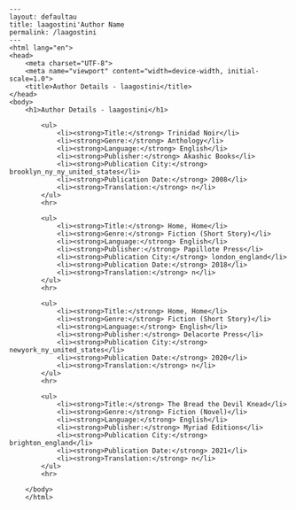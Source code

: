 
    ---
    layout: defaultau
    title: laagostini'Author Name 
    permalink: /laagostini
    ---
    <html lang="en">
    <head>
        <meta charset="UTF-8">
        <meta name="viewport" content="width=device-width, initial-scale=1.0">
        <title>Author Details - laagostini</title>
    </head>
    <body>
        <h1>Author Details - laagostini</h1>
        
            <ul>
                <li><strong>Title:</strong> Trinidad Noir</li>
                <li><strong>Genre:</strong> Anthology</li>
                <li><strong>Language:</strong> English</li>
                <li><strong>Publisher:</strong> Akashic Books</li>
                <li><strong>Publication City:</strong> brooklyn_ny_ny_united_states</li>
                <li><strong>Publication Date:</strong> 2008</li>
                <li><strong>Translation:</strong> n</li>
            </ul>
            <hr>
            
            <ul>
                <li><strong>Title:</strong> Home, Home</li>
                <li><strong>Genre:</strong> Fiction (Short Story)</li>
                <li><strong>Language:</strong> English</li>
                <li><strong>Publisher:</strong> Papillote Press</li>
                <li><strong>Publication City:</strong> london_england</li>
                <li><strong>Publication Date:</strong> 2018</li>
                <li><strong>Translation:</strong> n</li>
            </ul>
            <hr>
            
            <ul>
                <li><strong>Title:</strong> Home, Home</li>
                <li><strong>Genre:</strong> Fiction (Short Story)</li>
                <li><strong>Language:</strong> English</li>
                <li><strong>Publisher:</strong> Delacorte Press</li>
                <li><strong>Publication City:</strong> newyork_ny_united_states</li>
                <li><strong>Publication Date:</strong> 2020</li>
                <li><strong>Translation:</strong> n</li>
            </ul>
            <hr>
            
            <ul>
                <li><strong>Title:</strong> The Bread the Devil Knead</li>
                <li><strong>Genre:</strong> Fiction (Novel)</li>
                <li><strong>Language:</strong> English</li>
                <li><strong>Publisher:</strong> Myriad Editions</li>
                <li><strong>Publication City:</strong> brighton_england</li>
                <li><strong>Publication Date:</strong> 2021</li>
                <li><strong>Translation:</strong> n</li>
            </ul>
            <hr>
            
        </body>
        </html>
        